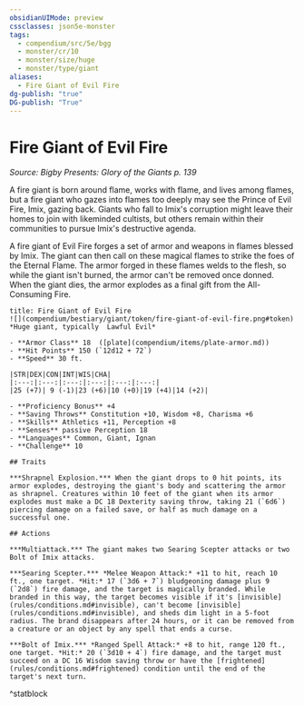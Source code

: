 ```yaml
---
obsidianUIMode: preview
cssclasses: json5e-monster
tags:
  - compendium/src/5e/bgg
  - monster/cr/10
  - monster/size/huge
  - monster/type/giant
aliases:
  - Fire Giant of Evil Fire
dg-publish: "true"
DG-publish: "True"
---
```

# Fire Giant of Evil Fire
*Source: Bigby Presents: Glory of the Giants p. 139*  

A fire giant is born around flame, works with flame, and lives among flames, but a fire giant who gazes into flames too deeply may see the Prince of Evil Fire, Imix, gazing back. Giants who fall to Imix's corruption might leave their homes to join with likeminded cultists, but others remain within their communities to pursue Imix's destructive agenda.

A fire giant of Evil Fire forges a set of armor and weapons in flames blessed by Imix. The giant can then call on these magical flames to strike the foes of the Eternal Flame. The armor forged in these flames welds to the flesh, so while the giant isn't burned, the armor can't be removed once donned. When the giant dies, the armor explodes as a final gift from the All-Consuming Fire.

```ad-statblock
title: Fire Giant of Evil Fire
![](compendium/bestiary/giant/token/fire-giant-of-evil-fire.png#token)
*Huge giant, typically  Lawful Evil*

- **Armor Class** 18  ([plate](compendium/items/plate-armor.md))
- **Hit Points** 150 (`12d12 + 72`)
- **Speed** 30 ft.

|STR|DEX|CON|INT|WIS|CHA|
|:---:|:---:|:---:|:---:|:---:|:---:|
|25 (+7)| 9 (-1)|23 (+6)|10 (+0)|19 (+4)|14 (+2)|

- **Proficiency Bonus** +4
- **Saving Throws** Constitution +10, Wisdom +8, Charisma +6
- **Skills** Athletics +11, Perception +8
- **Senses** passive Perception 18
- **Languages** Common, Giant, Ignan
- **Challenge** 10

## Traits

***Shrapnel Explosion.*** When the giant drops to 0 hit points, its armor explodes, destroying the giant's body and scattering the armor as shrapnel. Creatures within 10 feet of the giant when its armor explodes must make a DC 18 Dexterity saving throw, taking 21 (`6d6`) piercing damage on a failed save, or half as much damage on a successful one.

## Actions

***Multiattack.*** The giant makes two Searing Scepter attacks or two Bolt of Imix attacks.

***Searing Scepter.*** *Melee Weapon Attack:* +11 to hit, reach 10 ft., one target. *Hit:* 17 (`3d6 + 7`) bludgeoning damage plus 9 (`2d8`) fire damage, and the target is magically branded. While branded in this way, the target becomes visible if it's [invisible](rules/conditions.md#invisible), can't become [invisible](rules/conditions.md#invisible), and sheds dim light in a 5-foot radius. The brand disappears after 24 hours, or it can be removed from a creature or an object by any spell that ends a curse.

***Bolt of Imix.*** *Ranged Spell Attack:* +8 to hit, range 120 ft., one target. *Hit:* 20 (`3d10 + 4`) fire damage, and the target must succeed on a DC 16 Wisdom saving throw or have the [frightened](rules/conditions.md#frightened) condition until the end of the target's next turn.
```
^statblock